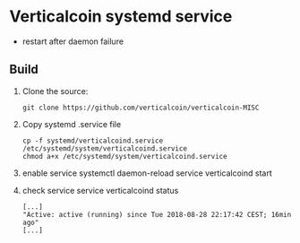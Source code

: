 Verticalcoin systemd service
==================================
- restart after daemon failure

Build
----------------------
1.  Clone the source:

        git clone https://github.com/verticalcoin/verticalcoin-MISC

2.  Copy systemd .service file

        cp -f systemd/verticalcoind.service /etc/systemd/system/verticalcoind.service
        chmod a+x /etc/systemd/system/verticalcoind.service

3.  enable service
        systemctl daemon-reload
        service verticalcoind start       

4.  check service
        service verticalcoind status
        
        [...]
        "Active: active (running) since Tue 2018-08-28 22:17:42 CEST; 16min ago"
        [...] 
